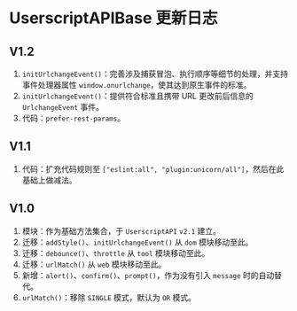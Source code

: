 # UserscriptAPIBase 更新日志

## V1.2

1. `initUrlchangeEvent()`：完善涉及捕获冒泡、执行顺序等细节的处理，并支持事件处理器属性 `window.onurlchange`，使其达到原生事件的标准。
2. `initUrlchangeEvent()`：提供符合标准且携带 URL 更改前后信息的 `UrlchangeEvent` 事件。
3. 代码：`prefer-rest-params`。

## V1.1

1. 代码：扩充代码规则至 `["eslint:all", "plugin:unicorn/all"]`，然后在此基础上做减法。

## V1.0

1. 模块：作为基础方法集合，于 `UserscriptAPI` `v2.1` 建立。
2. 迁移：`addStyle()`、`initUrlchangeEvent()` 从 `dom` 模块移动至此。
3. 迁移：`debounce()`、`throttle` 从 `tool` 模块移动至此。
4. 迁移：`urlMatch()` 从 `web` 模块移动至此。
5. 新增：`alert()`、`confirm()`、`prompt()`，作为没有引入 `message` 时的自动替代。
6. `urlMatch()`：移除 `SINGLE` 模式，默认为 `OR` 模式。
